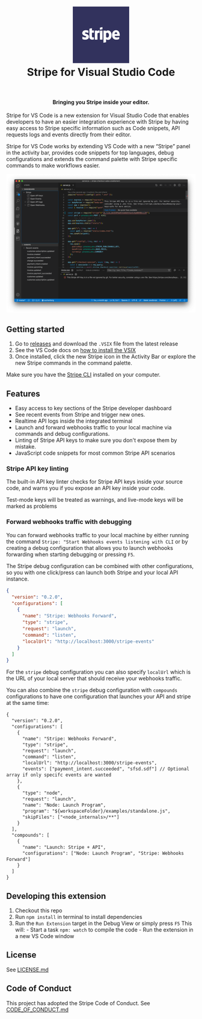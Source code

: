 <h1 align="center">
  <br>
    <img src="https://github.com/stripe/vscode-stripe/blob/master/resources/logo_128.png?raw=true" alt="logo" width="150">
  <br>
  Stripe for Visual Studio Code
  <br>
  <br>
</h1>

<h4 align="center">Bringing you Stripe inside your editor.</h4>

Stripe for VS Code is a new extension for Visual Studio Code that enables developers to have an easier integration experience with Stripe by having easy access to Stripe specific information such as Code snippets, API requests logs and events directly from their editor.

Stripe for VS Code works by extending VS Code with a new “Stripe” panel in the activity bar, provides code snippets for top languages, debug configurations and extends the command palette with Stripe specific commands to make workflows easier.

![Stripe](resources/stripe.png)

## Getting started

1. Go to [releases](https://github.com/stripe/vscode-stripe/releases) and download the `.VSIX` file from the latest release
3. See the VS Code docs on [how to install the VSIX](https://code.visualstudio.com/docs/editor/extension-gallery#_install-from-a-vsix )
2. Once installed, click the new Stripe icon in the Activity Bar or explore the new Stripe commands in the command palette.

Make sure you have the [Stripe CLI]() installed on your computer.

## Features

- Easy access to key sections of the Stripe developer dashboard
- See recent events from Stripe and trigger new ones.
- Realtime API logs inside the integrated terminal
- Launch and forward webhooks traffic to your local machine via commands and debug configurations.
- Linting of Stripe API keys to make sure you don't expose them by mistake.
- JavaScript code snippets for most common Stripe API scenarios

### Stripe API key linting

The built-in API key linter checks for Stripe API keys inside your source code, and warns you if you expose an API key inside your code. 

Test-mode keys will be treated as warnings, and live-mode keys will be marked as problems

### Forward webhooks traffic with debugging

You can forward webhooks traffic to your local machine by either running the command `Stripe: "Start Webhooks events listening with CLI` or by creating a debug configuration that allows you to launch webhooks forwarding when starting debugging or pressing `F5`.

The Stripe debug configuration can be combined with other configurations, so you with one click/press can launch both Stripe and your local API instance.

```json
{
  "version": "0.2.0",
  "configurations": [
    {
      "name": "Stripe: Webhooks Forward",
      "type": "stripe",
      "request": "launch",
      "command": "listen",
      "localUrl": "http://localhost:3000/stripe-events"
    }
  ]
}
```

For the `stripe` debug configuration you can also specify `localUrl` which is the URL of your local server that should receive your webhooks traffic.

You can also combine the `stripe` debug configuration with `compounds` configurations to have one configuration that launches your API and stripe at the same time:

```
{
  "version": "0.2.0",
  "configurations": [
    {
      "name": "Stripe: Webhooks Forward",
      "type": "stripe",
      "request": "launch",
      "command": "listen",
      "localUrl": "http://localhost:3000/stripe-events",
      "events": ["payment_intent.succeeded", "sfsd.sdf"] // Optional array if only specifc events are wanted
    },
    {
      "type": "node",
      "request": "launch",
      "name": "Node: Launch Program",
      "program": "${workspaceFolder}/examples/standalone.js",
      "skipFiles": ["<node_internals>/**"]
    }
  ],
  "compounds": [
    {
      "name": "Launch: Stripe + API",
      "configurations": ["Node: Launch Program", "Stripe: Webhooks Forward"]
    }
  ]
}
```

## Developing this extension

1. Checkout this repo
1. Run `npm install` in terminal to install dependencies
1. Run the `Run Extension` target in the Debug View or simply press `F5` This will: - Start a task `npm: watch` to compile the code - Run the extension in a new VS Code window

## License

See [LICENSE.md](LICENSE.md)

## Code of Conduct
This project has adopted the Stripe Code of Conduct. See [CODE_OF_CONDUCT.md](CODE_OF_CONDUCT.md)

